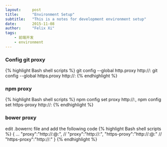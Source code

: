 ```yaml
---
layout:     post
title:      "Environment Setup"
subtitle:   "This is a notes for development environment setup"
date:       2015-11-08
author:     "Felix Xi"
tags:
    - 前端开发
    - environment
---
```


### Config git proxy

{% highlight Bash shell scripts %}
git config --global http.proxy http://<host>:<port>
git config --global https.proxy http://<host>:<port>
{% endhighlight %}

<!--more-->

### npm proxy

{% highlight Bash shell scripts %}
npm config set proxy http://<host>:<port>,
npm config set https-proxy http://<host>:<port>
{% endhighlight %}

### bower proxy

edit .bowerrc file and add the following code
{% highlight Bash shell scripts %}
{
  ...
  "proxy":"http://<user>:<password>@<host>:<port>", // "proxy":"http://<host>:<port>",
  "https-proxy":"http://<user>:<password>@<host>:<port>" // "https-proxy":"http://<host>:<port>"
}
{% endhighlight %}

